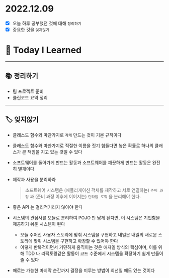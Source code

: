 # 2022.12.09

- [x]  오늘 하루 공부했던 것에 대해 `정리하기`
- [x]  중요한 것을 `잊지않기`

# 🚩 Today I Learned

---

## 📚 정리하기

- 팀 프로젝트 준비
- 클린코드 요약 정리

---

## 🏷 잊지않기

- 클래스도 함수와 마찬가지로 `작게` 만드는 것이 기본 규칙이다
- 클래스도 함수와 마찬가지로 적절한 이름을 짓기 힘들다면 높은 확률로 하나의 클래스가 큰 책임을 지고 있는 것일 수 있다
- 소프트웨어를 돌아가게 만드는 활동과 소프트웨어를 깨끗하게 만드는 활동은 완전히 별개이다
- 제작과 사용을 분리하라
    
    > 소프트웨어 시스템은
    (애플리케이션 객체를 제작하고 서로 연결하는) `준비 과정` 과
    (준비 과정 이후에 이어지는) `런타임 로직` 을 분리해야 한다.
    > 
- 좋은 API 는 걸리적거리지 않아야 한다
- 시스템의 관심사를 모듈로 분리하여 POJO 만 남게 된다면, 이 시스템은 기민함을 제공하기 쉬운 시스템이 된다
    - 오늘 주어진 사용자 스토리에 맞춰 시스템을 구현하고 내일은 내일의 새로운 스토리에 맞춰 시스템을 구현하고 확장할 수 있어야 한다
    - 이렇게 반복적이면서 기민하게 움직이는 것은 애자일 방식의 핵심이며, 이를 위해 TDD 나 리팩토링같은 활동이 코드 수준에서 시스템을 확장하기 쉽게 만들어줄 수 있다
- 때로는 가능한 마지막 순간까지 결정을 미루는 방법이 최선일 때도 있는 것이다